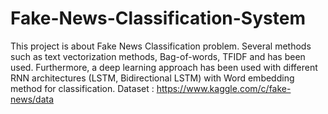 # Fake-News-Classification-System
This project is about Fake News Classification problem. Several methods such as text vectorization methods, Bag-of-words, TFIDF and has been used. Furthermore, a deep learning approach has been used with different RNN architectures (LSTM, Bidirectional LSTM) with Word embedding method for classification. 
Dataset : https://www.kaggle.com/c/fake-news/data
